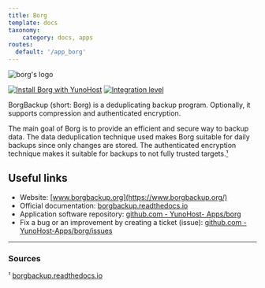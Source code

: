 ```yaml
---
title: Borg
template: docs
taxonomy:
    category: docs, apps
routes:
  default: '/app_borg'
---
```


![borg's logo](image://borg_logo.svg?resize=,80)

[![Install Borg with YunoHost](https://install-app.yunohost.org/install-with-yunohost.png)](https://install-app.yunohost.org/?app=borg) [![Integration level](https://dash.yunohost.org/integration/borg.svg)](https://dash.yunohost.org/appci/app/borg)

BorgBackup (short: Borg) is a deduplicating backup program. Optionally, it supports compression and authenticated encryption.

The main goal of Borg is to provide an efficient and secure way to backup data. The data deduplication technique used makes Borg suitable for daily backups since only changes are stored. The authenticated encryption technique makes it suitable for backups to not fully trusted targets.[¹](#sources)

## Useful links

+ Website: [www.borgbackup.org](https://www.borgbackup.org/)
+ Official documentation: [borgbackup.readthedocs.io](https://borgbackup.readthedocs.io/en/stable/)
+ Application software repository: [github.com - YunoHost- Apps/borg](https://github.com/YunoHost-Apps/borg_ynh)
+ Fix a bug or an improvement by creating a ticket (issue): [github.com - YunoHost-Apps/borg/issues](https://github.com/YunoHost-Apps/borg_ynh/issues)

------

### Sources

¹ [borgbackup.readthedocs.io](https://borgbackup.readthedocs.io/en/stable/#what-is-borgbackup)
